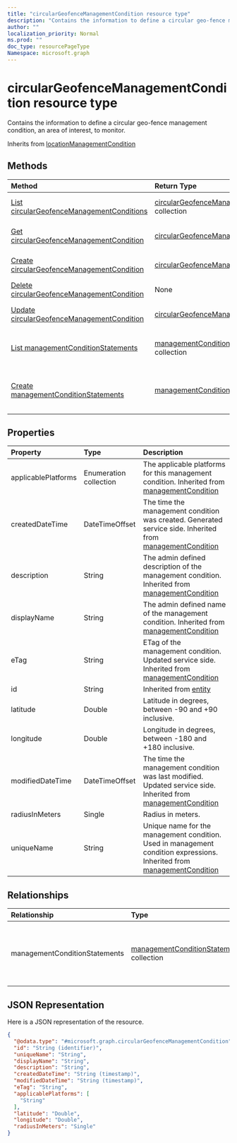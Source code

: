 ```yaml
---
title: "circularGeofenceManagementCondition resource type"
description: "Contains the information to define a circular geo-fence management condition, an area of interest, to monitor."
author: ""
localization_priority: Normal
ms.prod: ""
doc_type: resourcePageType
Namespace: microsoft.graph
---
```



# circularGeofenceManagementCondition resource type

Contains the information to define a circular geo-fence management condition, an area of interest, to monitor.


Inherits from [locationManagementCondition](../resources/locationManagementCondition.md)

## Methods
|Method|Return Type|Description|
|:---|:---|:---|
|[List circularGeofenceManagementConditions](../api/circulargeofencemanagementcondition-list.md)|[circularGeofenceManagementCondition](../resources/circularGeofenceManagementCondition.md) collection|List properties and relationships of the [circularGeofenceManagementCondition](../resources/circulargeofencemanagementcondition.md) objects.|
|[Get circularGeofenceManagementCondition](../api/circulargeofencemanagementcondition-get.md)|[circularGeofenceManagementCondition](../resources/circularGeofenceManagementCondition.md)|Read properties and relationships of the [circularGeofenceManagementCondition](../resources/circulargeofencemanagementcondition.md) object.|
|[Create circularGeofenceManagementCondition](../api/circulargeofencemanagementcondition-create.md)|[circularGeofenceManagementCondition](../resources/circularGeofenceManagementCondition.md)|Create a new [circularGeofenceManagementCondition](../resources/circulargeofencemanagementcondition.md) object.|
|[Delete circularGeofenceManagementCondition](../api/circulargeofencemanagementcondition-delete.md)|None|Deletes a [circularGeofenceManagementCondition](../resources/circulargeofencemanagementcondition.md).|
|[Update circularGeofenceManagementCondition](../api/circulargeofencemanagementcondition-update.md)|[circularGeofenceManagementCondition](../resources/circularGeofenceManagementCondition.md)|Update the properties of a [circularGeofenceManagementCondition](../resources/circulargeofencemanagementcondition.md) object.|
|[List managementConditionStatements](../api/circulargeofencemanagementcondition-list-managementconditionstatements.md)|[managementConditionStatement](../resources/managementConditionStatement.md) collection|Get the managementConditionStatements from the managementConditionStatements navigation property.|
|[Create managementConditionStatements](../api/circulargeofencemanagementcondition-post-managementconditionstatements.md)|[managementConditionStatement](../resources/managementConditionStatement.md)|Create managementConditionStatements by posting to the managementConditionStatements collection.|

## Properties
|Property|Type|Description|
|:---|:---|:---|
|applicablePlatforms|Enumeration collection|The applicable platforms for this management condition. Inherited from [managementCondition](../resources/managementCondition.md)|
|createdDateTime|DateTimeOffset|The time the management condition was created. Generated service side. Inherited from [managementCondition](../resources/managementCondition.md)|
|description|String|The admin defined description of the management condition. Inherited from [managementCondition](../resources/managementCondition.md)|
|displayName|String|The admin defined name of the management condition. Inherited from [managementCondition](../resources/managementCondition.md)|
|eTag|String|ETag of the management condition. Updated service side. Inherited from [managementCondition](../resources/managementCondition.md)|
|id|String| Inherited from [entity](../resources/entity.md)|
|latitude|Double|Latitude in degrees, between -90 and +90 inclusive.|
|longitude|Double|Longitude in degrees, between -180 and +180 inclusive.|
|modifiedDateTime|DateTimeOffset|The time the management condition was last modified. Updated service side. Inherited from [managementCondition](../resources/managementCondition.md)|
|radiusInMeters|Single|Radius in meters.|
|uniqueName|String|Unique name for the management condition. Used in management condition expressions. Inherited from [managementCondition](../resources/managementCondition.md)|

## Relationships
|Relationship|Type|Description|
|:---|:---|:---|
|managementConditionStatements|[managementConditionStatement](../resources/managementConditionStatement.md) collection|The management condition statements associated to the management condition. Inherited from [managementCondition](../resources/managementCondition.md)|

## JSON Representation
Here is a JSON representation of the resource.
<!-- {
  "blockType": "resource",
  "keyProperty": "id",
  "@odata.type": "microsoft.graph.circularGeofenceManagementCondition",
  "baseType": "microsoft.graph.locationManagementCondition",
  "openType": false
}
-->
``` json
{
  "@odata.type": "#microsoft.graph.circularGeofenceManagementCondition",
  "id": "String (identifier)",
  "uniqueName": "String",
  "displayName": "String",
  "description": "String",
  "createdDateTime": "String (timestamp)",
  "modifiedDateTime": "String (timestamp)",
  "eTag": "String",
  "applicablePlatforms": [
    "String"
  ],
  "latitude": "Double",
  "longitude": "Double",
  "radiusInMeters": "Single"
}
```

